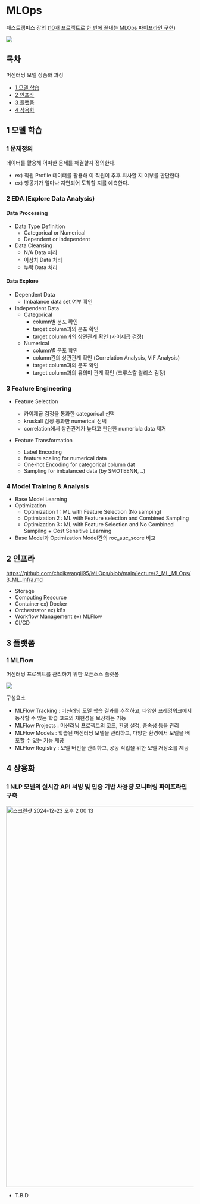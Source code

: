 # MLOps

패스트캠퍼스 강의 ([10개 프로젝트로 한 번에 끝내는 MLOps 파이프라인 구현](https://fastcampus.co.kr/data_online_mlopspj))

![](https://www.databricks.com/sites/default/files/inline-images/mlops-cycle.png)

## 목차
머신러닝 모델 상품화 과정
- [1 모델 학습](#1-모델-학습)
- [2 인프라](#2-인프라)
- [3 플랫폼](#3-플랫폼)
- [4 상용화](#4-상용화)

## 1 모델 학습

### 1 문제정의

데이터를 활용해 어떠한 문제를 해결할지 정의한다.

- ex) 직원 Profile 데이터를 활용해 이 직원이 추후 퇴사할 지 여부를 판단한다.
- ex) 항공기가 얼마나 지연되어 도착할 지를 예측한다.

### 2 EDA (Explore Data Analysis)

#### Data Processing

- Data Type Definition
  - Categorical or Numerical
  - Dependent or Independent
- Data Cleansing
  - N/A Data 처리
  - 이상치 Data 처리
  - 누락 Data 처리

#### Data Explore

- Dependent Data
  - Imbalance data set 여부 확인
- Independent Data
  - Categorical
    - column별 분포 확인
    - target column과의 분포 확인
    - target column과의 상관관계 확인 (카이제곱 검정)
  - Numerical
    - column별 분포 확인
    - column간의 상관관계 확인 (Correlation Analysis, VIF Analysis)
    - target column과의 분포 확인
    - target column과의 유의미 관계 확인 (크루스칼 왈리스 검정)

### 3 Feature Engineering

- Feature Selection

  - 카이제곱 검정을 통과한 categorical 선택
  - kruskall 검정 통과한 numerical 선택
  - correlation에서 상관관계가 높다고 판단한 numericla data 제거

- Feature Transformation

  - Label Encoding
  - feature scaling for numerical data
  - One-hot Encoding for categorical column dat
  - Sampling for imbalanced data (by SMOTEENN, ..)

### 4 Model Training & Analysis

- Base Model Learning
- Optimization
  - Optimization 1 : ML with Feature Selection (No samping)
  - Optimization 2 : ML with Feature selection and Combined Sampling
  - Optimization 3 : ML with Feature Selection and No Combined Sampilng + Cost Sensitive Learning
- Base Model과 Optimization Model간의 roc_auc_score 비교

## 2 인프라

https://github.com/choikwangil95/MLOps/blob/main/lecture/2_ML_MLOps/3_ML_Infra.md

- Storage
- Computing Resource
- Container ex) Docker
- Orchestrator ex) k8s
- Workflow Management ex) MLFlow
- CI/CD

## 3 플랫폼

### 1 MLFlow

머신러닝 프로젝트를 관리하기 위한 오픈소스 플랫폼

![](https://miro.medium.com/v2/resize:fit:930/1*-BX3BpJxSZroJkSiwNRfGg.png)

구성요소

- MLFlow Tracking : 머신러닝 모델 학습 결과를 추적하고, 다양한 프레임워크에서 동작할 수 있는 학습 코드의 재현성을 보장하는 기능
- MLFlow Projects : 머신러닝 프로젝트의 코드, 환경 설정, 종속성 등을 관리
- MLFlow Models : 학습된 머신러닝 모델을 관리하고, 다양한 환경에서 모델을 배포할 수 있는 기능 제공
- MLFlow Registry : 모델 버전을 관리하고, 공동 작업을 위한 모델 저장소를 제공

## 4 상용화
### 1 NLP 모델의 실시간 API 서빙 및 인증 기반 사용량 모니터링 파이프라인 구축

<img width="1024" alt="스크린샷 2024-12-23 오후 2 00 13" src="https://github.com/user-attachments/assets/2058fdab-a529-4e77-9606-3b5e572ffb52" />

- T.B.D
